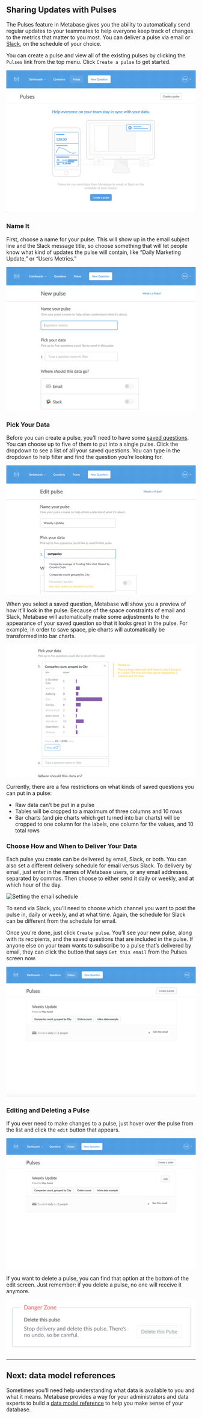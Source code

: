 
## Sharing Updates with Pulses
The Pulses feature in Metabase gives you the ability to automatically send regular updates to your teammates to help everyone keep track of changes to the metrics that matter to you most. You can deliver a pulse via email or [Slack](https://slack.com/), on the schedule of your choice.

You can create a pulse and view all of the existing pulses by clicking the `Pulses` link from the top menu. Click `Create a pulse` to get started.

![Create a pulse](images/pulses/01-empty-state.png)

### Name It
First, choose a name for your pulse. This will show up in the email subject line and the Slack message title, so choose something that will let people know what kind of updates the pulse will contain, like “Daily Marketing Update,” or “Users Metrics.” 

![Giving it a name](images/pulses/02-name-it.png)

### Pick Your Data
Before you can create a pulse, you’ll need to have some [saved questions](05-sharing-answers.md). You can choose up to five of them to put into a single pulse. Click the dropdown to see a list of all your saved questions. You can type in the dropdown to help filter and find the question you’re looking for.

![Pick your data](images/pulses/03-pick-your-data.png)

When you select a saved question, Metabase will show you a preview of how it’ll look in the pulse. Because of the space constraints of email and Slack, Metabase will automatically make some adjustments to the appearance of your saved question so that it looks great in the pulse. For example, in order to save space, pie charts will automatically be transformed into bar charts.

![Behold! The metamorphosis.](images/pulses/04-transformation.png)

Currently, there are a few restrictions on what kinds of saved questions you can put in a pulse:
* Raw data can’t be put in a pulse
* Tables will be cropped to a maximum of three columns and 10 rows
* Bar charts (and pie charts which get turned into bar charts) will be cropped to one column for the labels, one column for the values, and 10 total rows

### Choose How and When to Deliver Your Data
Each pulse you create can be delivered by email, Slack, or both. You can also set a different delivery schedule for email versus Slack. To delivery by email, just enter in the names of Metabase users, or any email addresses, separated by commas. Then choose to either send it daily or weekly, and at which hour of the day.

![Setting the email schedule](images/pulses/05-email-schedul.png)

To send via Slack, you’ll need to choose which channel you want to post the pulse in, daily or weekly, and at what time. Again, the schedule for Slack can be different from the schedule for email.

Once you’re done, just click `Create pulse`. You’ll see your new pulse, along with its recipients, and the saved questions that are included in the pulse. If anyone else on your team wants to subscribe to a pulse that’s delivered by email, they can click the button that says `Get this email` from the Pulses screen now.

![A beautiful, completed pulse](images/pulses/06-created.png)

### Editing and Deleting a Pulse
If you ever need to make changes to a pulse, just hover over the pulse from the list and click the `edit` button that appears. 

![Edit button](images/pulses/07-edit-button.png)

If you want to delete a pulse, you can find that option at the bottom of the edit screen. Just remember: if you delete a pulse, no one will receive it anymore.

![The danger zone](images/pulses/08-delete.png)

---

## Next: data model references
Sometimes you’ll need help understanding what data is available to you and what it means. Metabase provides a way for your administrators and data experts to build a [data model reference](08-data-model-reference.md) to help you make sense of your database.
